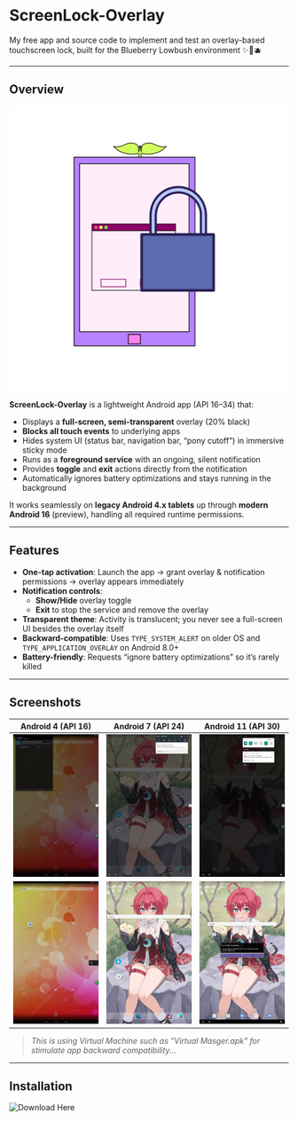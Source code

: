 # ScreenLock-Overlay
My free app and source code to implement and test an overlay-based touchscreen lock, built for the Blueberry Lowbush environment ✨🌱🫐

---

## Overview
<img src="archanaberry/logo.png" width="512" height="512">

**ScreenLock-Overlay** is a lightweight Android app (API 16–34) that:

- Displays a **full-screen, semi-transparent** overlay (20% black)  
- **Blocks all touch events** to underlying apps  
- Hides system UI (status bar, navigation bar, “pony cutoff”) in immersive sticky mode  
- Runs as a **foreground service** with an ongoing, silent notification  
- Provides **toggle** and **exit** actions directly from the notification  
- Automatically ignores battery optimizations and stays running in the background  

It works seamlessly on **legacy Android 4.x tablets** up through **modern Android 16** (preview), handling all required runtime permissions.

---

## Features

- **One-tap activation**: Launch the app → grant overlay & notification permissions → overlay appears immediately  
- **Notification controls**:
  - **Show/Hide** overlay toggle  
  - **Exit** to stop the service and remove the overlay  
- **Transparent theme**: Activity is translucent; you never see a full-screen UI besides the overlay itself  
- **Backward-compatible**: Uses `TYPE_SYSTEM_ALERT` on older OS and `TYPE_APPLICATION_OVERLAY` on Android 8.0+  
- **Battery-friendly**: Requests “ignore battery optimizations” so it’s rarely killed  

---

## Screenshots

| Android 4 (API 16)         | Android 7 (API 24)        | Android 11 (API 30)       |
|----------------------------|---------------------------|---------------------------|
| ![Screenshot 1](archanaberry/screenshot11.png) | ![Screenshot 1](archanaberry/screenshot12.png) | ![Screenshot 1](archanaberry/screenshot13.png) |
| ![Screenshot 2](archanaberry/screenshot1.png) | ![Screenshot 2](archanaberry/screenshot2.png) | ![Screenshot 2](archanaberry/screenshot3.png) |

> *This is using Virtual Machine such as "Virtual Masger.apk" for stimulate app backward compatibility...*

---

## Installation
![Download Here](https://link.adsafelink.com/b4Dg8)
